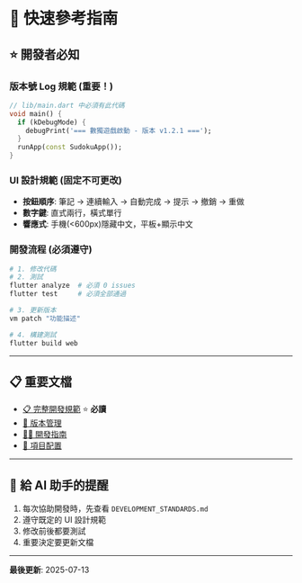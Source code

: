 # 🚀 快速參考指南

## ⭐ **開發者必知**

### **版本號 Log 規範** (重要！)
```dart
// lib/main.dart 中必須有此代碼
void main() {
  if (kDebugMode) {
    debugPrint('=== 數獨遊戲啟動 - 版本 v1.2.1 ===');
  }
  runApp(const SudokuApp());
}
```

### **UI 設計規範** (固定不可更改)
- **按鈕順序**: 筆記 → 連續輸入 → 自動完成 → 提示 → 撤銷 → 重做
- **數字鍵**: 直式兩行，橫式單行
- **響應式**: 手機(<600px)隱藏中文，平板+顯示中文

### **開發流程** (必須遵守)
```bash
# 1. 修改代碼
# 2. 測試
flutter analyze  # 必須 0 issues
flutter test     # 必須全部通過

# 3. 更新版本
vm patch "功能描述"

# 4. 構建測試
flutter build web
```

---

## 📋 **重要文檔**
- [📋 完整開發規範](DEVELOPMENT_STANDARDS.md) ⭐ **必讀**
- [🚀 版本管理](VERSION_MANAGEMENT.md)
- [👨‍💻 開發指南](DEVELOPER_GUIDE.md)
- [🔧 項目配置](.augment/project-info.md)

---

## 🎯 **給 AI 助手的提醒**
1. 每次協助開發時，先查看 `DEVELOPMENT_STANDARDS.md`
2. 遵守既定的 UI 設計規範
3. 修改前後都要測試
4. 重要決定要更新文檔

---

**最後更新**: 2025-07-13
